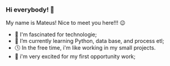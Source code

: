### Hi everybody! 👋

My name is Mateus! Nice to meet you here!!! 😉

- 🖤 I'm fascinated for technologie;
- 🌱 I’m currently learning Python, data base, and process etl;
- 🕓 In the free time, i'm like working in my small projects.
- 🙌 i'm very excited for my first opportunity work;



<!--
### Languages:

<img src="https://cdn.jsdelivr.net/gh/devicons/devicon/icons/python/python-original-wordmark.svg" width="30" height="30"/>  <img src="https://cdn.jsdelivr.net/gh/devicons/devicon/icons/rstudio/rstudio-original.svg" width="30" height="30"/>

### Data base:

<img src="https://cdn.jsdelivr.net/gh/devicons/devicon/icons/mysql/mysql-original-wordmark.svg" width="30" height="30"/> <img src="https://cdn.jsdelivr.net/gh/devicons/devicon/icons/postgresql/postgresql-original-wordmark.svg" width="30" height="30"/> <img src="https://cdn.jsdelivr.net/gh/devicons/devicon/icons/sqlite/sqlite-original-wordmark.svg" width="30" height="30"/> <img src="https://cdn.jsdelivr.net/gh/devicons/devicon/icons/mongodb/mongodb-original-wordmark.svg" width="30" height="30"/> <img src="https://cdn.jsdelivr.net/gh/devicons/devicon/icons/couchdb/couchdb-original.svg" width="30" height="30"/> <img src="https://cdn.jsdelivr.net/gh/devicons/devicon/icons/redis/redis-original-wordmark.svg" width="30" height="30"/> <img src="https://cdn.jsdelivr.net/gh/devicons/devicon/icons/firebase/firebase-plain-wordmark.svg" width="35" height="35"/>

### Secondary languages:

<img src="https://cdn.jsdelivr.net/gh/devicons/devicon/icons/c/c-original.svg" width="30" height="30"/> <img src="https://cdn.jsdelivr.net/gh/devicons/devicon/icons/cplusplus/cplusplus-original.svg" width="30" height="30"/>

### Basic knowbdge:

<img src="https://cdn.jsdelivr.net/gh/devicons/devicon/icons/html5/html5-original.svg" width="25" height="25"/> <img src="https://cdn.jsdelivr.net/gh/devicons/devicon/icons/css3/css3-original-wordmark.svg" width="30" height="30"/> <img src="https://cdn.jsdelivr.net/gh/devicons/devicon/icons/git/git-original.svg" width="25" height="25"/>

<hr size="10" width="100%">

-->
